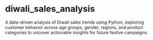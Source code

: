 # diwali_sales_analysis
A data-driven analysis of Diwali sales trends using Python, exploring customer behavior across age groups, gender, regions, and product categories to uncover actionable insights for future festive campaigns.

